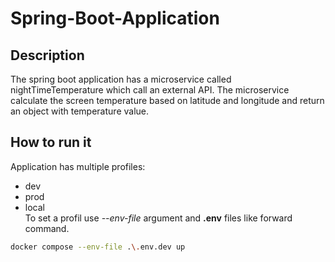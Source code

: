 # Spring-Boot-Application

## Description

The spring boot application has a microservice called nightTimeTemperature which call an external API. The microservice calculate the screen temperature based on 
latitude and longitude and return an object with temperature value.

## How to run it
Application has multiple profiles:
* dev
* prod
* local<br />
To set a profil use *--env-file* argument and **.env** files like forward command. 
```sh
docker compose --env-file .\.env.dev up
```